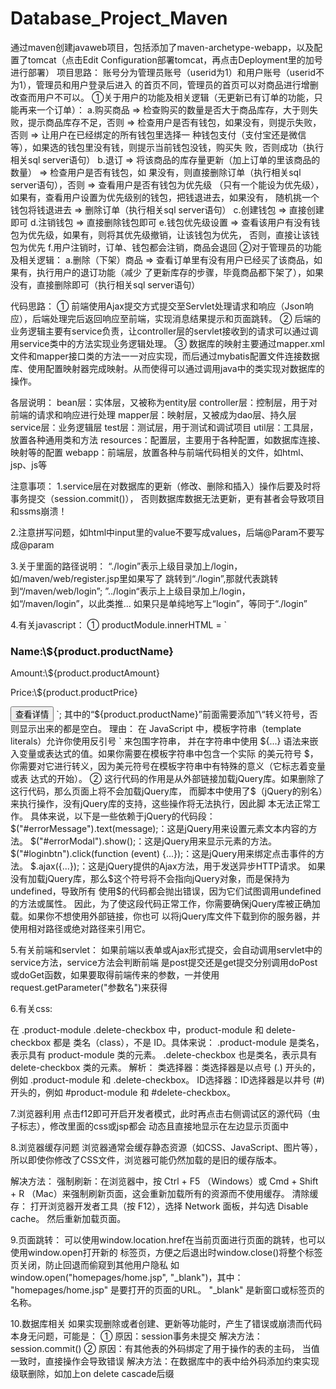# Database_Project_Maven
通过maven创建javaweb项目，包括添加了maven-archetype-webapp，以及配置了tomcat（点击Edit Configuration部署tomcat，再点击Deployment里的加号进行部署）
项目思路：
账号分为管理员账号（userid为1）和用户账号（userid不为1），管理员和用户登录后进入
的首页不同，管理员的首页可以对商品进行增删改查而用户不可以。
①关于用户的功能及相关逻辑（无更新已有订单的功能，只能再来一个订单）：
a.购买商品 => 检查购买的数量是否大于商品库存，大于则失败，提示商品库存不足，否则 =>
检查用户是否有钱包，如果没有，则提示失败，否则 => 让用户在已经绑定的所有钱包里选择一
种钱包支付（支付宝还是微信等），如果选的钱包里没有钱，则提示当前钱包没钱，购买失
败，否则成功（执行相关sql server语句）
b.退订 => 将该商品的库存量更新（加上订单的里该商品的数量） => 检查用户是否有钱包，如
果没有，则直接删除订单（执行相关sql server语句），否则 => 查看用户是否有钱包为优先级
（只有一个能设为优先级），如果有，查看用户设置为优先级别的钱包，把钱退进去，如果没有，
随机挑一个钱包将钱退进去 => 删除订单（执行相关sql server语句）
c.创建钱包 => 直接创建即可
d.注销钱包 => 直接删除钱包即可
e.钱包优先级设置 => 查看该用户有没有钱包为优先级，如果有，则将其优先级撤销，让该钱包为优先，
否则，直接让该钱包为优先
f.用户注销时，订单、钱包都会注销，商品会退回
②对于管理员的功能及相关逻辑：
a.删除（下架）商品 => 查看订单里有没有用户已经买了该商品，如果有，执行用户的退订功能（减少
了更新库存的步骤，毕竟商品都下架了），如果没有，直接删除即可（执行相关sql server语句）

代码思路：
①
前端使用Ajax提交方式提交至Servlet处理请求和响应（Json响应），后端处理完后返回响应至前端，实现消息结果提示和页面跳转。
②
后端的业务逻辑主要有service负责，让controller层的servlet接收到的请求可以通过调用service类中的方法实现业务逻辑处理。
③
数据库的映射主要通过mapper.xml文件和mapper接口类的方法一一对应实现，而后通过mybatis配置文件连接数据库、使用配置映射器完成映射。从而使得可以通过调用java中的类实现对数据库的操作。

各层说明：
bean层：实体层，又被称为entity层
controller层：控制层，用于对前端的请求和响应进行处理
mapper层：映射层，又被成为dao层、持久层
service层：业务逻辑层
test层：测试层，用于测试和调试项目
util层：工具层，放置各种通用类和方法
resources：配置层，主要用于各种配置，如数据库连接、映射等的配置
webapp：前端层，放置各种与前端代码相关的文件，如html、jsp、js等



注意事项：
1.service层在对数据库的更新（修改、删除和插入）操作后要及时将事务提交（session.commit()），
否则数据库数据无法更新，更有甚者会导致项目和ssms崩溃！

2.注意拼写问题，如html中input里的value不要写成values，后端@Param不要写成@param

3.关于里面的路径说明：
“./login”表示上级目录加上/login，如/maven/web/register.jsp里如果写了
跳转到“./login”,那就代表跳转到“/maven/web/login”;
”../login“表示上上级目录加上/login，如“/maven/login”，以此类推...
如果只是单纯地写上“login”，等同于“./login”

4.有关javascript：
①
productModule.innerHTML = `
<h3>Name:\${product.productName}</h3>
<p>Amount:\${product.productAmount}</p>
<p>Price:\${product.productPrice}</p>
<button onclick="location.href='./product_detail.jsp?id=\${product.productId}'">查看详情</button>
`;
其中的“${product.productName}”前面需要添加”\“转义符号，否则显示出来的都是空白。
理由：
在 JavaScript 中，模板字符串（template literals）允许你使用反引号 ` 来包围字符串，
并在字符串中使用 ${...} 语法来嵌入变量或表达式的值。如果你需要在模板字符串中包含一个实际
的美元符号 $，你需要对它进行转义，因为美元符号在模板字符串中有特殊的意义（它标志着变量或表
达式的开始）。
②
<script type="text/javascript" src="https://apps.bdimg.com/libs/jquery/2.1.4/jquery.min.js"></script> 
这行代码的作用是从外部链接加载jQuery库。如果删除了这行代码，那么页面上将不会加载jQuery库，
而脚本中使用了$（jQuery的别名）来执行操作，没有jQuery库的支持，这些操作将无法执行，因此脚
本无法正常工作。
具体来说，以下是一些依赖于jQuery的代码段：
$("#errorMessage").text(message);：这是jQuery用来设置元素文本内容的方法。
$("#errorModal").show();：这是jQuery用来显示元素的方法。
$("#loginbtn").click(function (event) {...});：这是jQuery用来绑定点击事件的方法。
$.ajax({...});：这是jQuery提供的Ajax方法，用于发送异步HTTP请求。
如果没有加载jQuery库，那么$这个符号将不会指向jQuery对象，而是保持为undefined，导致所有
使用$的代码都会抛出错误，因为它们试图调用undefined的方法或属性。
因此，为了使这段代码正常工作，你需要确保jQuery库被正确加载。如果你不想使用外部链接，你也可
以将jQuery库文件下载到你的服务器，并使用相对路径或绝对路径来引用它。

5.有关前端和servlet：
如果前端以表单或Ajax形式提交，会自动调用servlet中的service方法，service方法会判断前端
是post提交还是get提交分别调用doPost或doGet函数，如果要取得前端传来的参数，一并使用
request.getParameter("参数名")来获得

6.有关css:

在 .product-module .delete-checkbox 中，product-module 和 delete-checkbox 
都是 类名（class），不是 ID。具体来说：
.product-module 是类名，表示具有 product-module 类的元素。
.delete-checkbox 也是类名，表示具有 delete-checkbox 类的元素。
解析：
类选择器：类选择器是以点号 (.) 开头的，例如 .product-module 和 .delete-checkbox。
ID选择器：ID选择器是以井号 (#) 开头的，例如 #product-module 和 #delete-checkbox。

7.浏览器利用
点击f12即可开启开发者模式，此时再点击右侧调试区的源代码（虫子标志），修改里面的css或jsp都会
动态且直接地显示在左边显示页面中

8.浏览器缓存问题
浏览器通常会缓存静态资源（如CSS、JavaScript、图片等），所以即使你修改了CSS文件，浏览器可能仍然加载的是旧的缓存版本。

解决方法：
强制刷新：在浏览器中，按 Ctrl + F5 （Windows）或 Cmd + Shift + R （Mac）来强制刷新页面，这会重新加载所有的资源而不使用缓存。
清除缓存：
打开浏览器开发者工具（按 F12），选择 Network 面板，并勾选 Disable cache。
然后重新加载页面。

9.页面跳转：
可以使用window.location.href在当前页面进行页面的跳转，也可以使用window.open打开新的
标签页，方便之后退出时window.close()将整个标签页关闭，防止回退而偷窥到其他用户隐私
如window.open("homepages/home.jsp", "_blank")，其中：
"homepages/home.jsp" 是要打开的页面的URL。
"_blank" 是新窗口或标签页的名称。

10.数据库相关
如果实现删除或者创建、更新等功能时，产生了错误或崩溃而代码本身无问题，可能是：
①
原因：session事务未提交
解决方法：session.commit()
②
原因：有其他表的外码绑定了用于操作的表的主码， 当值一致时，直接操作会导致错误
解决方法：在数据库中的表中给外码添加约束实现级联删除，如加上on delete cascade后缀